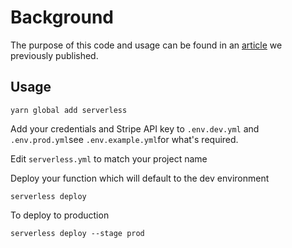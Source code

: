 # Background

The purpose of this code and usage can be found in an [article]() we previously published.

## Usage

`yarn global add serverless`

Add your credentials and Stripe API key to `.env.dev.yml` and `.env.prod.yml`see `.env.example.yml`for what's required.

Edit `serverless.yml` to match your project name

Deploy your function which will default to the dev environment

```
serverless deploy
```

To deploy to production
```
serverless deploy --stage prod
```